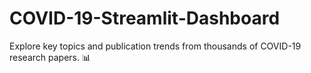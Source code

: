 # COVID-19-Streamlit-Dashboard
Explore key topics and publication trends from thousands of COVID-19 research papers. 📊
